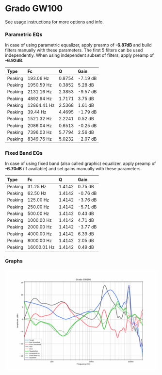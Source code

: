 # Grado GW100
See [usage instructions](https://github.com/jaakkopasanen/AutoEq#usage) for more options and info.

### Parametric EQs
In case of using parametric equalizer, apply preamp of **-6.87dB** and build filters manually
with these parameters. The first 5 filters can be used independently.
When using independent subset of filters, apply preamp of **-6.92dB**.

| Type    | Fc          |      Q | Gain     |
|:--------|:------------|:-------|:---------|
| Peaking | 193.06 Hz   | 0.8754 | -7.19 dB |
| Peaking | 1950.59 Hz  | 0.3852 | 5.28 dB  |
| Peaking | 2131.16 Hz  | 2.3853 | -9.57 dB |
| Peaking | 4892.94 Hz  | 1.7171 | 3.75 dB  |
| Peaking | 12864.41 Hz | 2.5368 | 1.61 dB  |
| Peaking | 39.44 Hz    | 4.4695 | -1.79 dB |
| Peaking | 1521.32 Hz  | 2.2241 | 0.52 dB  |
| Peaking | 2086.04 Hz  | 0.6513 | -0.25 dB |
| Peaking | 7396.03 Hz  | 5.7794 | 2.56 dB  |
| Peaking | 8349.76 Hz  | 5.0232 | -2.07 dB |

### Fixed Band EQs
In case of using fixed band (also called graphic) equalizer, apply preamp of **-6.70dB**
(if available) and set gains manually with these parameters.

| Type    | Fc          |      Q | Gain     |
|:--------|:------------|:-------|:---------|
| Peaking | 31.25 Hz    | 1.4142 | 0.75 dB  |
| Peaking | 62.50 Hz    | 1.4142 | -0.76 dB |
| Peaking | 125.00 Hz   | 1.4142 | -3.76 dB |
| Peaking | 250.00 Hz   | 1.4142 | -5.71 dB |
| Peaking | 500.00 Hz   | 1.4142 | 0.43 dB  |
| Peaking | 1000.00 Hz  | 1.4142 | 4.71 dB  |
| Peaking | 2000.00 Hz  | 1.4142 | -3.77 dB |
| Peaking | 4000.00 Hz  | 1.4142 | 6.39 dB  |
| Peaking | 8000.00 Hz  | 1.4142 | 2.05 dB  |
| Peaking | 16000.01 Hz | 1.4142 | 0.49 dB  |

### Graphs
![](./Grado%20GW100.png)